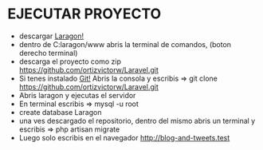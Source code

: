 # EJECUTAR PROYECTO

* descargar  [Laragon!](https://laragon.org/download/index.html)
* dentro de C:laragon/www abris la terminal de comandos, (boton derecho terminal)
* descarga el proyecto como zip https://github.com/ortizvictorw/Laravel.git
* Si tenes instalado  [Git!](https://git-scm.com/downloads) Abris la consola y escribis =>  git clone https://github.com/ortizvictorw/Laravel.git
* Abris laragon y ejecutas el servidor 
* En terminal escribis => mysql -u root
* create database Laragon
* una ves descargado el repositorio, dentro del mismo abris un terminal y escribis => php artisan migrate
* Luego solo escribis en el navegador http://blog-and-tweets.test
 
